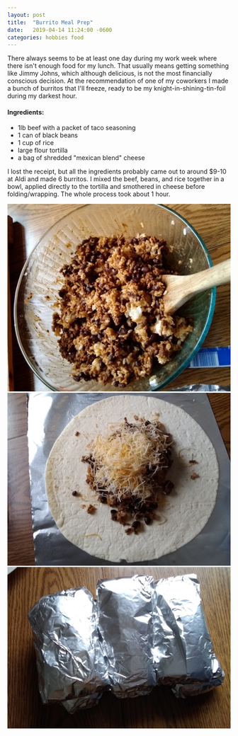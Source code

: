```yaml
---
layout: post
title:  "Burrito Meal Prep"
date:   2019-04-14 11:24:00 -0600
categories: hobbies food
---
```


There always seems to be at least one day during my work week where there isn't enough food for my lunch. That usually means getting something like Jimmy Johns, which although delicious, is not the most financially conscious decision. At the recommendation of one of my coworkers I made a bunch of burritos that I'll freeze, ready to be my knight-in-shining-tin-foil during my darkest hour.

#### Ingredients:
- 1lb beef with a packet of taco seasoning
- 1 can of black beans
- 1 cup of rice
- large flour tortilla
- a bag of shredded "mexican blend" cheese

I lost the receipt, but all the ingredients probably came out to around $9-10 at Aldi and made 6 burritos. I mixed the beef, beans, and rice together in a bowl, applied directly to the tortilla and smothered in cheese before folding/wrapping. The whole process took about 1 hour.

![b1](/assets/images/burrito_1.jpg)
![b2](/assets/images/burrito_2.jpg)
![b3](/assets/images/burrito_3.jpg)

